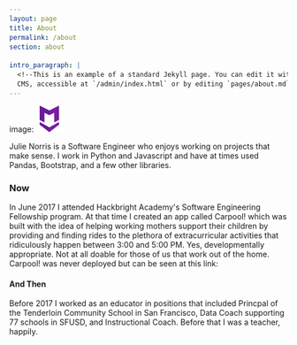 ```yaml
---
layout: page
title: About
permalink: /about
section: about

intro_paragraph: |
  <!--This is an example of a standard Jekyll page. You can edit it with Netlify
  CMS, accessible at `/admin/index.html` or by editing `pages/about.md` in a text editor.-->
---
```

image: ![Julie](https://github.com/adam-p/markdown-here/raw/master/src/common/images/icon48.png "Logo Title Text 1")

Julie Norris is a Software Engineer who enjoys working on projects that make sense. I work in Python and Javascript and have at times used Pandas, Bootstrap, and a few other libraries. 

### Now
In June 2017 I attended Hackbright Academy's Software Engineering Fellowship program. At that time I created an app called Carpool! which was built with the idea of helping working mothers support their children by providing and finding rides to the plethora of extracurricular activities that ridiculously happen between 3:00 and 5:00 PM. Yes, developmentally appropriate. Not at all doable for those of us that work out of the home. Carpool! was never deployed but can be seen at this link:

#### And Then
Before 2017 I worked as an educator in positions that included Princpal of the Tenderloin Community School in San Francisco, Data Coach supporting 77 schools in SFUSD, and Instructional Coach. Before that I was a teacher, happily. 
